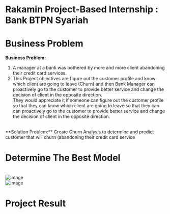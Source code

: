 # Rakamin Project-Based Internship : Bank BTPN Syariah

# Business Problem
**Business Problem:**
<br>
1. A manager at a bank was bothered by more and more client abandoning their credit card services. 
2. This Project objectives are figure out the customer profile and know which client are going
to leave (Churn) and then Bank Manager can proactively go to the customer to provide
better service and change the decision of client in the opposite direction.
<br>They would appreciate it if someone can figure out the customer profile so that they can know which client are going to leave so that they can can proactively go to the customer to provide better service and change the decision of client in the opposite direction.
<br>
**Solution Problem:**
Create Churn Analysis to determine and predict customer that will churn (abandoning their credit card service 

# Determine The Best Model
<br>![image](https://github.com/user-attachments/assets/eb6143fe-5731-41a2-a132-54946bec48e5)
<br>![image](https://github.com/user-attachments/assets/b0933c13-7d44-4554-a69c-f32609f9ade6)

# Project Result
